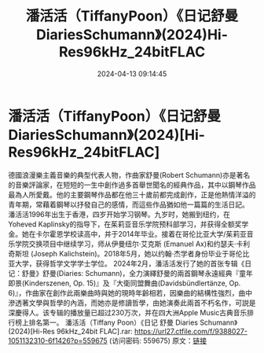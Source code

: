 ﻿---
title: 潘活活（TiffanyPoon）《日记舒曼DiariesSchumann》(2024)Hi-Res96kHz_24bitFLAC
date: 2024-04-13 09:14:45
categories: 古典音乐、新世纪、纯音雅乐
tags: 纯音雅乐
---
# 潘活活（TiffanyPoon）《日记舒曼DiariesSchumann》(2024)[Hi-Res96kHz_24bitFLAC]

德國浪漫樂主義音樂的典型代表人物，作曲家舒曼(Robert
Schumann)亦是著名的音樂評論家，在短短的一生中創作過多首舉世聞名的經典作品，其中以鋼琴作品最為人所愛戴。他的主要鋼琴作品都在他三十歲前都完成創作，正是他熱情洋溢的青年期，常藉着鋼琴以抒發自己的感情，而這些作品猶如他一篇篇的生活日記。
潘活活1996年出生于香港，四岁开始学习钢琴。九岁时，她搬到纽约，在Yoheved
Kaplinsky的指导下，在茱莉亚音乐学院预科部学习，并获得全额奖学金。她在卡尔霍恩学校读高中，并于2014年毕业。接着在哥伦比亚大学/茱莉亚音乐学院交换项目中继续学习，师从伊曼纽尔·艾克斯
(Emanuel Ax)和约瑟夫·卡利奇斯坦 (Joseph
Kalichstein)。2018年5月，她以约翰·杰学者身份毕业于哥伦比亚大学，获得哲学文学学士学位。
2024年2月，潘活活发行了她的首张专辑《日记：舒曼》舒曼(Diaries:
Schumann)，全力演繹舒曼的兩首鋼琴永遠經典『童年即景(Kinderszenen, Op.
15)』及『大衛同盟舞曲(Davidsbündlertänze, Op.
6)』，作曲家在創作此兩樂曲時與她的現時年齡相若，因樂曲的結構性強烈，曲中滲透著文學與哲學的內涵，而她亦是修讀哲學，由她演奏此兩首不朽名作，可説是深慶得人。该专辑的播放量已超过230万次，并在四大洲Apple
Music古典音乐排行榜上排名第一。
潘活活（Tiffany Poon）《日记 舒曼 Diaries Schumann》 (2024)[Hi-Res
96kHz_24bit FLAC].rar: https://url27.ctfile.com/f/9388027-1051132310-6f1426?p=559675
(访问密码: 559675)
原文：[链接](https://blog.sina.com.cn/s/blog_1647c7e760103154i.html)
